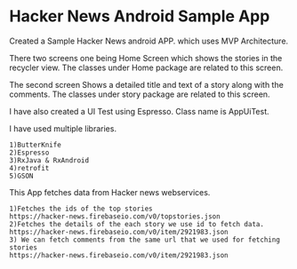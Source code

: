 # Hacker News Android Sample App
Created a Sample Hacker News android APP. which uses MVP Architecture.

There two screens one being Home Screen which shows the stories in the recycler view. 
The classes under Home package are related to this screen.

The second screen Shows a detailed title and text of a story along with the comments.
The classes under story package are related to this screen.

I have also created a UI Test using Espresso. Class name is AppUiTest.

I have used multiple libraries.
```
1)ButterKnife
2)Espresso
3)RxJava & RxAndroid
4)retrofit
5)GSON
```

This App fetches data from Hacker news webservices.
```
1)Fetches the ids of the top stories
https://hacker-news.firebaseio.com/v0/topstories.json
2)Fetches the details of the each story we use id to fetch data.
https://hacker-news.firebaseio.com/v0/item/2921983.json
3) We can fetch comments from the same url that we used for fetching stories
https://hacker-news.firebaseio.com/v0/item/2921983.json
```

